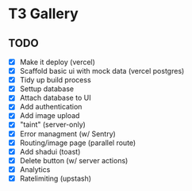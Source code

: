 # T3 Gallery

## TODO

- [x] Make it deploy (vercel)
- [x] Scaffold basic ui with mock data (vercel postgres)
- [x] Tidy up build process
- [x] Settup database
- [x] Attach database to UI
- [x] Add authentication
- [x] Add image upload
- [x] "taint" (server-only)
- [x] Error managment (w/ Sentry)
- [x] Routing/image page (parallel route)
- [x] Add shadui (toast)
- [x] Delete button (w/ server actions)
- [x] Analytics
- [x] Ratelimiting (upstash)
